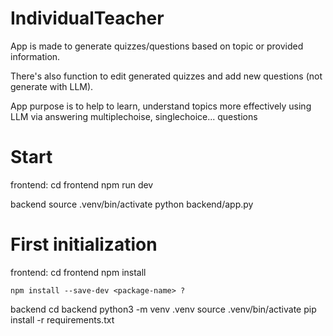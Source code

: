 # IndividualTeacher
App is made to generate quizzes/questions based on topic or provided information.

There's also function to edit generated quizzes and add new questions (not generate with LLM).

App purpose is to help to learn, understand topics more effectively using LLM via answering multiplechoise, singlechoice... questions


# Start

frontend:
    cd frontend
    npm run dev

backend
    source .venv/bin/activate
    python backend/app.py


# First initialization
    
frontend:
    cd frontend
    npm install

    npm install --save-dev <package-name> ?

backend
    cd backend
    python3 -m venv .venv
    source .venv/bin/activate
    pip install -r requirements.txt